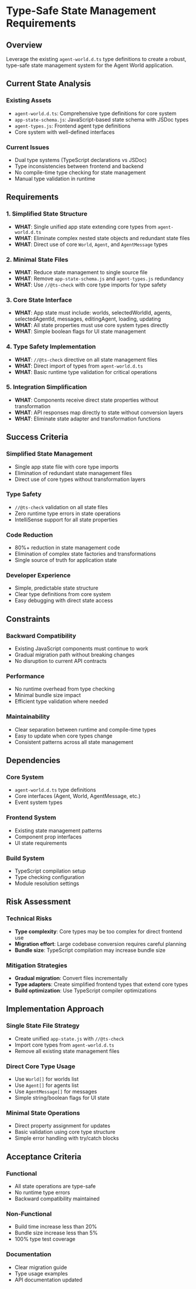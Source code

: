 # Type-Safe State Management Requirements

## Overview
Leverage the existing `agent-world.d.ts` type definitions to create a robust, type-safe state management system for the Agent World application.

## Current State Analysis

### Existing Assets
- `agent-world.d.ts`: Comprehensive type definitions for core system
- `app-state-schema.js`: JavaScript-based state schema with JSDoc types
- `agent-types.js`: Frontend agent type definitions
- Core system with well-defined interfaces

### Current Issues
- Dual type systems (TypeScript declarations vs JSDoc)
- Type inconsistencies between frontend and backend
- No compile-time type checking for state management
- Manual type validation in runtime

## Requirements

### 1. Simplified State Structure
- **WHAT**: Single unified app state extending core types from `agent-world.d.ts`
- **WHAT**: Eliminate complex nested state objects and redundant state files
- **WHAT**: Direct use of core `World`, `Agent`, and `AgentMessage` types

### 2. Minimal State Files
- **WHAT**: Reduce state management to single source file
- **WHAT**: Remove `app-state-schema.js` and `agent-types.js` redundancy
- **WHAT**: Use `//@ts-check` with core type imports for type safety

### 3. Core State Interface
- **WHAT**: App state must include: worlds, selectedWorldId, agents, selectedAgentId, messages, editingAgent, loading, updating
- **WHAT**: All state properties must use core system types directly
- **WHAT**: Simple boolean flags for UI state management

### 4. Type Safety Implementation
- **WHAT**: `//@ts-check` directive on all state management files
- **WHAT**: Direct import of types from `agent-world.d.ts`
- **WHAT**: Basic runtime type validation for critical operations

### 5. Integration Simplification
- **WHAT**: Components receive direct state properties without transformation
- **WHAT**: API responses map directly to state without conversion layers
- **WHAT**: Eliminate state adapter and transformation functions

## Success Criteria

### Simplified State Management
- Single app state file with core type imports
- Elimination of redundant state management files
- Direct use of core types without transformation layers

### Type Safety
- `//@ts-check` validation on all state files
- Zero runtime type errors in state operations
- IntelliSense support for all state properties

### Code Reduction
- 80%+ reduction in state management code
- Elimination of complex state factories and transformations
- Single source of truth for application state

### Developer Experience
- Simple, predictable state structure
- Clear type definitions from core system
- Easy debugging with direct state access

## Constraints

### Backward Compatibility
- Existing JavaScript components must continue to work
- Gradual migration path without breaking changes
- No disruption to current API contracts

### Performance
- No runtime overhead from type checking
- Minimal bundle size impact
- Efficient type validation where needed

### Maintainability
- Clear separation between runtime and compile-time types
- Easy to update when core types change
- Consistent patterns across all state management

## Dependencies

### Core System
- `agent-world.d.ts` type definitions
- Core interfaces (Agent, World, AgentMessage, etc.)
- Event system types

### Frontend System
- Existing state management patterns
- Component prop interfaces
- UI state requirements

### Build System
- TypeScript compilation setup
- Type checking configuration
- Module resolution settings

## Risk Assessment

### Technical Risks
- **Type complexity**: Core types may be too complex for direct frontend use
- **Migration effort**: Large codebase conversion requires careful planning
- **Bundle size**: TypeScript compilation may increase bundle size

### Mitigation Strategies
- **Gradual migration**: Convert files incrementally
- **Type adapters**: Create simplified frontend types that extend core types
- **Build optimization**: Use TypeScript compiler optimizations

## Implementation Approach

### Single State File Strategy
- Create unified `app-state.js` with `//@ts-check`
- Import core types from `agent-world.d.ts`
- Remove all existing state management files

### Direct Core Type Usage
- Use `World[]` for worlds list
- Use `Agent[]` for agents list  
- Use `AgentMessage[]` for messages
- Simple string/boolean flags for UI state

### Minimal State Operations
- Direct property assignment for updates
- Basic validation using core type structure
- Simple error handling with try/catch blocks

## Acceptance Criteria

### Functional
- All state operations are type-safe
- No runtime type errors
- Backward compatibility maintained

### Non-Functional
- Build time increase less than 20%
- Bundle size increase less than 5%
- 100% type test coverage

### Documentation
- Clear migration guide
- Type usage examples
- API documentation updated
